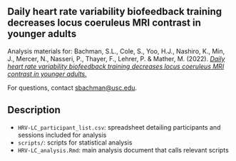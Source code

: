 ## Daily heart rate variability biofeedback training decreases locus coeruleus MRI contrast in younger adults

Analysis materials for: Bachman, S.L., Cole, S., Yoo, H.J., Nashiro, K., Min, J., Mercer, N., Nasseri, P., Thayer, F., Lehrer, P. & Mather, M. (2022). [*Daily heart rate variability biofeedback training decreases locus coeruleus MRI contrast in younger adults.*](https://www.medrxiv.org/content/10.1101/2022.02.04.22270468v1)

For questions, contact [sbachman\@usc.edu](mailto:sbachman@usc.edu).

## Description

- `HRV-LC_participant_list.csv`: spreadsheet detailing participants and sessions included for analysis
- `scripts/`: scripts for statistical analysis
- `HRV-LC_analysis.Rmd`: main analysis document that calls relevant scripts
